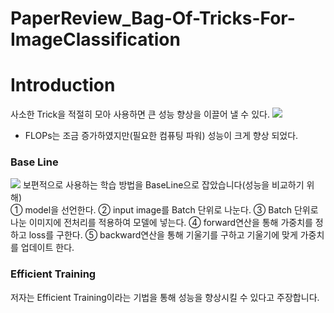 # PaperReview_Bag-Of-Tricks-For-ImageClassification

# Introduction

사소한 Trick을 적절히 모아 사용하면 큰 성능 향상을 이끌어 낼 수 있다.
<img src = 'https://user-images.githubusercontent.com/77375223/125416293-2b924bc2-c7d0-46b3-8776-8eb4c3e1464f.png'>
- FLOPs는 조금 증가하였지만(필요한 컴퓨팅 파워) 성능이 크게 향상 되었다.

### Base Line
<img src = 'https://user-images.githubusercontent.com/77375223/125416300-54e6d068-ba3e-40b1-8d9b-da99ab6b3b32.png'>
보편적으로 사용하는 학습 방법을 BaseLine으로 잡았습니다(성능을 비교하기 위해)<br>
① model을 선언한다.
② input image를 Batch 단위로 나눈다.
③ Batch 단위로 나눈 이미지에 전처리를 적용하여 모델에 넣는다.
④ forward연산을 통해 가중치를 정하고 loss를 구한다.
⑤ backward연산을 통해 기울기를 구하고 기울기에 맞게 가중치를 업데이트 한다.


### Efficient Training
저자는 Efficient Training이라는 기법을 통해 성능을 향상시킬 수 있다고 주장합니다.



